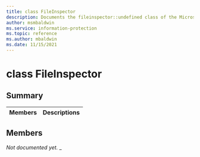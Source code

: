 ```yaml
---
title: class FileInspector 
description: Documents the fileinspector::undefined class of the Microsoft Information Protection (MIP) SDK.
author: msmbaldwin
ms.service: information-protection
ms.topic: reference
ms.author: mbaldwin
ms.date: 11/15/2021
---
```


# class FileInspector 
  
## Summary
 Members                        | Descriptions                                
--------------------------------|---------------------------------------------
  
## Members
_Not documented yet._
_
